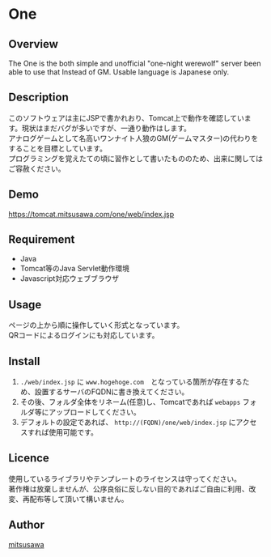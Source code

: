 # One  
## Overview

The One is the both simple and unofficial "one-night werewolf" server been able to use that Instead of GM. Usable language is Japanese only.  

## Description  

このソフトウェアは主にJSPで書かれおり、Tomcat上で動作を確認しています。現状はまだバグが多いですが、一通り動作はします。  
アナログゲームとして名高いワンナイト人狼のGM(ゲームマスター)の代わりをすることを目標としています。  
プログラミングを覚えたての頃に習作として書いたもののため、出来に関してはご容赦ください。

## Demo

<https://tomcat.mitsusawa.com/one/web/index.jsp>

## Requirement

* Java
* Tomcat等のJava Servlet動作環境
* Javascript対応ウェブブラウザ

## Usage

ページの上から順に操作していく形式となっています。  
QRコードによるログインにも対応しています。

## Install

1. `./web/index.jsp` に `www.hogehoge.com`　となっている箇所が存在するため、設置するサーバのFQDNに書き換えてください。  
2. その後、フォルダ全体をリネーム(任意)し、Tomcatであれば `webapps` フォルダ等にアップロードしてください。
3. デフォルトの設定であれば、 `http://(FQDN)/one/web/index.jsp` にアクセスすれば使用可能です。

## Licence

使用しているライブラリやテンプレートのライセンスは守ってください。  
著作権は放棄しませんが、公序良俗に反しない目的であればご自由に利用、改変、再配布等して頂いて構いません。

## Author

[mitsusawa](https://github.com/mitsusawa)

